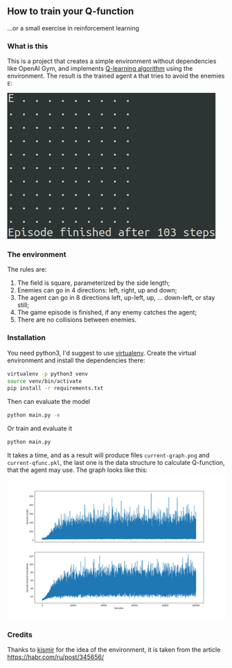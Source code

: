 ## How to train your Q-function

...or a small exercise in reinforcement learning

### What is this

This is a project that creates a simple environment without dependencies like OpenAI Gym, 
and implements [Q-learning algorithm](https://en.wikipedia.org/wiki/Q-learning) using the environment. 
The result is the trained agent `A` that tries to avoid the enemies `E`:

![chase](img/chase.gif)

### The environment

The rules are:
1. The field is square, parameterized by the side length;
2. Enemies can go in 4 directions: left, right, up and down;
3. The agent can go in 8 directions left, up-left, up, ... down-left, or stay still;
4. The game episode is finished, if any enemy catches the agent; 
5. There are no collisions between enemies.

 
### Installation

You need python3, I'd suggest to use [virtualenv](https://www.pythonforbeginners.com/basics/how-to-use-python-virtualenv).
Create the virtual environment and install the dependencies there:
```bash
virtualenv -p python3 venv
source venv/bin/activate
pip install -r requirements.txt 
```

Then can evaluate the model
```bash
python main.py -e
```

Or train and evaluate it
```bash
python main.py
```
It takes a time, and as a result will produce files `current-graph.png` and `current-qfunc.pkl`, the
last one is the data structure to calculate Q-function, that the agent may use. The graph looks like this:
![training graph](current-graph.png) 

### Credits

Thanks to [kismir](https://habr.com/ru/users/kismir/) for the idea of the environment, 
it is taken from the article https://habr.com/ru/post/345656/ 